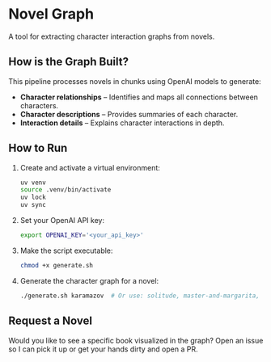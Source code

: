 # Novel Graph  
A tool for extracting character interaction graphs from novels.  

## How is the Graph Built?  
This pipeline processes novels in chunks using OpenAI models to generate:  

- **Character relationships** – Identifies and maps all connections between characters.  
- **Character descriptions** – Provides summaries of each character.  
- **Interaction details** – Explains character interactions in depth.  

## How to Run  

1. Create and activate a virtual environment:  
   ```sh
   uv venv
   source .venv/bin/activate
   uv lock
   uv sync
   ```

2. Set your OpenAI API key:  
   ```sh
   export OPENAI_KEY='<your_api_key>'
   ```

3. Make the script executable:  
   ```sh
   chmod +x generate.sh
   ```

4. Generate the character graph for a novel:  
   ```sh
   ./generate.sh karamazov  # Or use: solitude, master-and-margarita, war-and-peace
   ```  

## Request a Novel  
Would you like to see a specific book visualized in the graph? Open an issue so I can pick it up or get your hands dirty and open a PR. 
